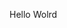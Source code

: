 Hello Wolrd

















































































































































































































































































































































































































































































































































































































































































































































































































































































































































































































































































































































































































































































































































































































































































































































































































































































































































































































































































































































































































































































































































































































































































































































































































































































































































































































































































































































































































































































































































































































































































































































































































































































































































































































































































































































































































































































































































































































































































































































































































































